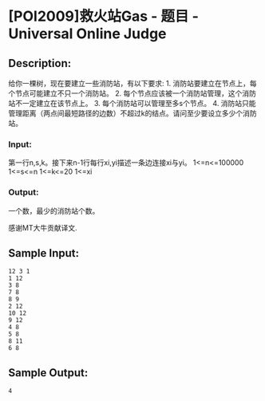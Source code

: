 # [POI2009]救火站Gas - 题目 - Universal Online Judge

## Description: 

给你一棵树，现在要建立一些消防站，有以下要求: 1. 消防站要建立在节点上，每个节点可能建立不只一个消防站。 2. 每个节点应该被一个消防站管理，这个消防站不一定建立在该节点上。 3. 每个消防站可以管理至多s个节点。 4. 消防站只能管理距离（两点间最短路径的边数）不超过k的结点。请问至少要设立多少个消防站。

### Input: 

第一行n,s,k。接下来n-1行每行xi,yi描述一条边连接xi与yi。 1<=n<=100000 1<=s<=n 1<=k<=20 1<=xi

### Output: 

一个数，最少的消防站个数。

感谢MT大牛贡献译文.


## Sample Input: 
```
12 3 1
1 12
3 8
7 8
8 9
2 12
10 12
9 12
4 8
5 8
8 11
6 8

```

## Sample Output: 
```
4

```
